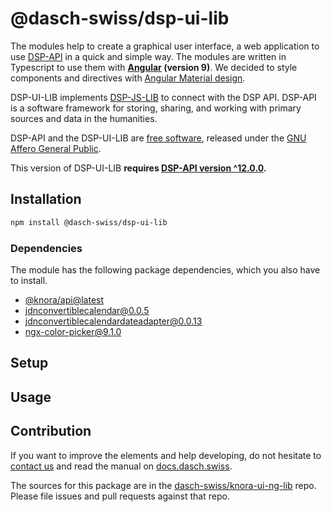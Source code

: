 # @dasch-swiss/dsp-ui-lib

The modules help to create a graphical user interface, a web application to use [DSP-API](https://api.knora.org) in a quick and simple way. The modules are written in Typescript to use them with **[Angular](https://angular.io) (version 9)**. We decided to style components and directives with [Angular Material design](https://material.angular.io).

DSP-UI-LIB implements [DSP-JS-LIB](https://www.npmjs.com/package/@knora/api) to connect with the DSP API. DSP-API is a software framework for storing, sharing, and working with primary sources and data in the humanities.

DSP-API and the DSP-UI-LIB are [free software](http://www.gnu.org/philosophy/free-sw.en.html), released under the [GNU Affero General Public](http://www.gnu.org/licenses/agpl-3.0.en.html).

This version of DSP-UI-LIB **requires [DSP-API version ^12.0.0](https://github.com/dasch-swiss/knora-api/releases/tag/v12.0.0).**

## Installation

```bash
npm install @dasch-swiss/dsp-ui-lib
```

### Dependencies

The module has the following package dependencies, which you also have to install.

- [@knora/api@latest](https://www.npmjs.com/package/@knora/api)
- [jdnconvertiblecalendar@0.0.5](https://www.npmjs.com/package/jdnconvertiblecalendar)
- [jdnconvertiblecalendardateadapter@0.0.13](https://www.npmjs.com/package/jdnconvertiblecalendardateadapter)
- [ngx-color-picker@9.1.0](https://www.npmjs.com/package/ngx-color-picker)

## Setup

<!-- TODO: copy configuration from @knora/core -->

## Usage
<!-- TODO: add the modules to app.modules and use them as usual  -->

## Contribution

If you want to improve the elements and help developing, do not hesitate to [contact us](https://dasch.swiss/team) and read the manual on [docs.dasch.swiss](https://docs.dasch.swiss/developers/knora-ui/contribution/).

The sources for this package are in the [dasch-swiss/knora-ui-ng-lib](https://github.com/dasch-swiss/knora-ui-ng-lib) repo. Please file issues and pull requests against that repo.
